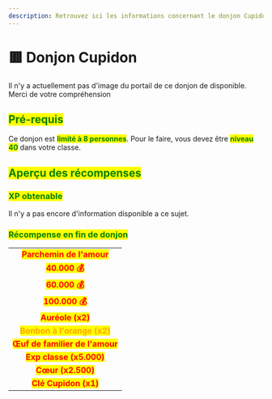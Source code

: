 ```yaml
---
description: Retrouvez ici les informations concernant le donjon Cupidon
---
```


# 🟥 Donjon Cupidon

Il n'y a actuellement pas d'image du portail de ce donjon de disponible. Merci de votre compréhension

## <mark style="color:green;"> Pré-requis </mark>

Ce donjon est <mark style="color:green;">**limité à 8 personnes**</mark>. Pour le faire, vous devez être <mark style="color:green;">**niveau 40**</mark> dans votre classe.

## <mark style="color:green;">Aperçu des récompenses</mark>

### <mark style="color:green;">XP obtenable</mark>
Il n'y a pas encore d'information disponible a ce sujet.

### <mark style="color:green;">Récompense en fin de donjon</mark>

|                                                                              |
|:----------------------------------------------------------------------------:|
| <mark style="color:red;"><strong>Parchemin de l'amour</strong></mark>       |
| <mark style="color:red;"><strong>40.000 💰</strong></mark>                  |
| <mark style="color:red;"><strong>60.000 💰</strong></mark>                  |
| <mark style="color:red;"><strong>100.000 💰</strong></mark>                 |
| <mark style="color:red;"><strong>Auréole (x2)</strong></mark>               |
| <mark style="color:orange;"><strong>Bonbon à l'orange (x2)</strong></mark>   |
| <mark style="color:red;"><strong>Œuf de familier de l'amour</strong></mark> |
| <mark style="color:red;"><strong>Exp classe (x5.000)</strong></mark>        |
| <mark style="color:red;"><strong>Cœur (x2.500)</strong></mark>              |
| <mark style="color:red;"><strong>Clé Cupidon (x1)</strong></mark>           |